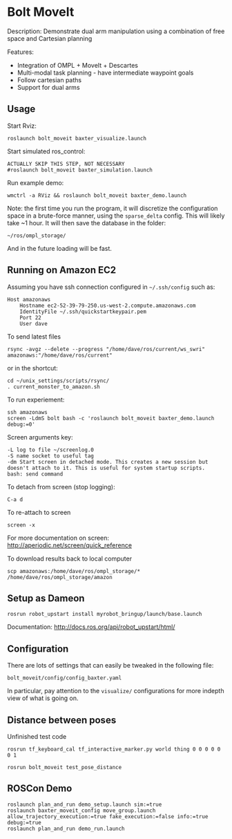 # Bolt MoveIt

Description: Demonstrate dual arm manipulation using a combination of free space and Cartesian planning

Features:

 - Integration of OMPL + MoveIt + Descartes
 - Multi-modal task planning - have intermediate waypoint goals
 - Follow cartesian paths
 - Support for dual arms

## Usage

Start Rviz:

    roslaunch bolt_moveit baxter_visualize.launch

Start simulated ros_control:

    ACTUALLY SKIP THIS STEP, NOT NECESSARY
    #roslaunch bolt_moveit baxter_simulation.launch

Run example demo:

    wmctrl -a RViz && roslaunch bolt_moveit baxter_demo.launch

Note: the first time you run the program, it will discretize the configuration space in a brute-force manner, using the ``sparse_delta`` config. This will likely take ~1 hour. It will then save the database in the folder:

    ~/ros/ompl_storage/

And in the future loading will be fast.

## Running on Amazon EC2

Assuming you have ssh connection configured in ``~/.ssh/config`` such as:

    Host amazonaws
        Hostname ec2-52-39-79-250.us-west-2.compute.amazonaws.com
        IdentityFile ~/.ssh/quickstartkeypair.pem
        Port 22
        User dave

To send latest files

    rsync -avgz --delete --progress "/home/dave/ros/current/ws_swri" amazonaws:"/home/dave/ros/current"

or in the shortcut:

    cd ~/unix_settings/scripts/rsync/
    . current_monster_to_amazon.sh

To run experiement:

    ssh amazonaws
    screen -LdmS bolt bash -c 'roslaunch bolt_moveit baxter_demo.launch debug:=0'

Screen arguments key:

    -L log to file ~/screenlog.0
    -S name socket to useful tag
    -dm Start screen in detached mode. This creates a new session but doesn't attach to it. This is useful for system startup scripts.
    bash: send command

To detach from screen (stop logging):

    C-a d

To re-attach to screen

    screen -x

For more documentation on screen: http://aperiodic.net/screen/quick_reference

To download results back to local computer

    scp amazonaws:/home/dave/ros/ompl_storage/* /home/dave/ros/ompl_storage/amazon

## Setup as Dameon

    rosrun robot_upstart install myrobot_bringup/launch/base.launch

Documentation: http://docs.ros.org/api/robot_upstart/html/

## Configuration

There are lots of settings that can easily be tweaked in the following file:

    bolt_moveit/config/config_baxter.yaml

In particular, pay attention to the ``visualize/`` configurations for more indepth view of what is going on.

## Distance between poses

Unfinished test code

    rosrun tf_keyboard_cal tf_interactive_marker.py world thing 0 0 0 0 0 0 1

    rosrun bolt_moveit test_pose_distance

## ROSCon Demo

    roslaunch plan_and_run demo_setup.launch sim:=true
    roslaunch baxter_moveit_config move_group.launch allow_trajectory_execution:=true fake_execution:=false info:=true debug:=true
    roslaunch plan_and_run demo_run.launch
